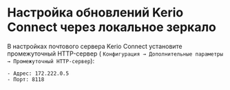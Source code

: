 # Настройка обновлений Kerio Connect через локальное зеркало

В настройках почтового сервера Kerio Connect установите промежуточный HTTP-сервер (
```Конфигурация → Дополнительные параметры → Промежуточный HTTP-сервер```):

```
- Адрес: 172.222.0.5
- Порт: 8118
```